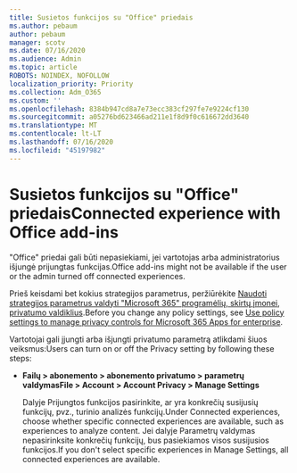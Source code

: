 ```yaml
---
title: Susietos funkcijos su "Office" priedais
ms.author: pebaum
author: pebaum
manager: scotv
ms.date: 07/16/2020
ms.audience: Admin
ms.topic: article
ROBOTS: NOINDEX, NOFOLLOW
localization_priority: Priority
ms.collection: Adm_O365
ms.custom: ''
ms.openlocfilehash: 8384b947cd8a7e73ecc383cf297fe7e9224cf130
ms.sourcegitcommit: a05276bd623466ad211e1f8d9f0c616672dd3640
ms.translationtype: MT
ms.contentlocale: lt-LT
ms.lasthandoff: 07/16/2020
ms.locfileid: "45197982"
---
```

# <a name="connected-experience-with-office-add-ins"></a><span data-ttu-id="4b0fc-102">Susietos funkcijos su "Office" priedais</span><span class="sxs-lookup"><span data-stu-id="4b0fc-102">Connected experience with Office add-ins</span></span>

<span data-ttu-id="4b0fc-103">"Office" priedai gali būti nepasiekiami, jei vartotojas arba administratorius išjungė prijungtas funkcijas.</span><span class="sxs-lookup"><span data-stu-id="4b0fc-103">Office add-ins might not be available if the user or the admin turned off connected experiences.</span></span>

<span data-ttu-id="4b0fc-104">Prieš keisdami bet kokius strategijos parametrus, peržiūrėkite [Naudoti strategijos parametrus valdyti "Microsoft 365" programėlių, skirtų įmonei, privatumo valdiklius](https://docs.microsoft.com/deployoffice/privacy/manage-privacy-controls).</span><span class="sxs-lookup"><span data-stu-id="4b0fc-104">Before you change any policy settings, see [Use policy settings to manage privacy controls for Microsoft 365 Apps for enterprise](https://docs.microsoft.com/deployoffice/privacy/manage-privacy-controls).</span></span>

<span data-ttu-id="4b0fc-105">Vartotojai gali įjungti arba išjungti privatumo parametrą atlikdami šiuos veiksmus:</span><span class="sxs-lookup"><span data-stu-id="4b0fc-105">Users can turn on or off the Privacy setting by following these steps:</span></span>

- <span data-ttu-id="4b0fc-106">**Failų > abonemento > abonemento privatumo > parametrų valdymas**</span><span class="sxs-lookup"><span data-stu-id="4b0fc-106">**File > Account > Account Privacy > Manage Settings**</span></span> 

    <span data-ttu-id="4b0fc-107">Dalyje Prijungtos funkcijos pasirinkite, ar yra konkrečių susijusių funkcijų, pvz., turinio analizės funkcijų.</span><span class="sxs-lookup"><span data-stu-id="4b0fc-107">Under Connected experiences, choose whether specific connected experiences are available, such as experiences to analyze content.</span></span> <span data-ttu-id="4b0fc-108">Jei dalyje Parametrų valdymas nepasirinksite konkrečių funkcijų, bus pasiekiamos visos susijusios funkcijos.</span><span class="sxs-lookup"><span data-stu-id="4b0fc-108">If you don't select specific experiences in Manage Settings, all connected experiences are available.</span></span>
